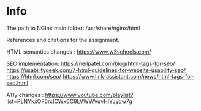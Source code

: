 # Info

The path to NGInx main folder:
/usr/share/nginx/html

References and citations for the assignment.

HTML semantics changes : 
https://www.w3schools.com/

SEO implementation:
https://neilpatel.com/blog/html-tags-for-seo/
https://usabilitygeek.com/7-html-guidelines-for-website-usability-seo/
https://html.com/seo/
https://www.link-assistant.com/news/html-tags-for-seo.html

A11y changes : 
https://www.youtube.com/playlist?list=PLNYkxOF6rcICWx0C9LVWWVqvHlYJyqw7g
